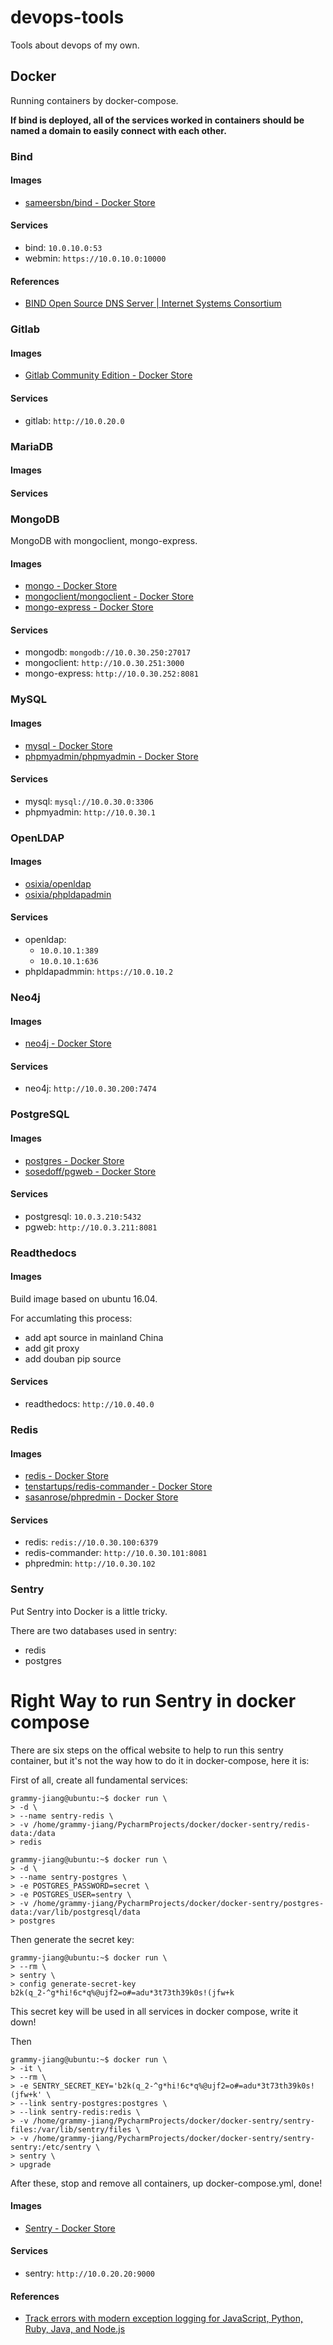 # devops-tools

Tools about devops of my own.

## Docker

Running containers by docker-compose.

**If bind is deployed, all of the services worked in containers should be named a domain to easily connect with each other.**

### Bind

#### Images

* [sameersbn/bind - Docker Store](https://store.docker.com/community/images/sameersbn/bind)

#### Services

* bind: `10.0.10.0:53`
* webmin: `https://10.0.10.0:10000`

#### References

* [BIND Open Source DNS Server | Internet Systems Consortium](https://www.isc.org/downloads/bind/)

### Gitlab

#### Images

* [Gitlab Community Edition - Docker Store](https://store.docker.com/images/gitlab-community-edition)

#### Services

* gitlab: `http://10.0.20.0`

### MariaDB

#### Images

#### Services

### MongoDB

MongoDB with mongoclient, mongo-express.

#### Images

* [mongo - Docker Store](https://store.docker.com/images/mongo)
* [mongoclient/mongoclient - Docker Store](https://store.docker.com/community/images/mongoclient/mongoclient)
* [mongo-express - Docker Store](https://store.docker.com/images/mongo-express)

#### Services

* mongodb: `mongodb://10.0.30.250:27017`
* mongoclient: `http://10.0.30.251:3000`
* mongo-express: `http://10.0.30.252:8081`

### MySQL

#### Images

* [mysql - Docker Store](https://store.docker.com/images/mysql)
* [phpmyadmin/phpmyadmin - Docker Store](https://store.docker.com/community/images/phpmyadmin/phpmyadmin)

#### Services

* mysql: `mysql://10.0.30.0:3306`
* phpmyadmin: `http://10.0.30.1`

### OpenLDAP

#### Images

* [osixia/openldap](https://github.com/osixia/docker-openldap)
* [osixia/phpldapadmin](https://github.com/osixia/docker-phpLDAPadmin)

#### Services

* openldap: 
    - `10.0.10.1:389`
    - `10.0.10.1:636`
* phpldapadmmin: `https://10.0.10.2`

### Neo4j

#### Images

* [neo4j - Docker Store](https://store.docker.com/images/neo4j)

#### Services

* neo4j: `http://10.0.30.200:7474`

### PostgreSQL

#### Images

* [postgres - Docker Store](https://store.docker.com/images/postgres)
* [sosedoff/pgweb - Docker Store](https://store.docker.com/community/images/sosedoff/pgweb)

#### Services

* postgresql: `10.0.3.210:5432`
* pgweb: `http://10.0.3.211:8081`

### Readthedocs

#### Images

Build image based on ubuntu 16.04.

For accumlating this process:
* add apt source in mainland China
* add git proxy
* add douban pip source

#### Services

* readthedocs: `http://10.0.40.0`

### Redis

#### Images

* [redis - Docker Store](https://store.docker.com/images/redis)
* [tenstartups/redis-commander - Docker Store](https://store.docker.com/community/images/tenstartups/redis-commander)
* [sasanrose/phpredmin - Docker Store](https://store.docker.com/community/images/sasanrose/phpredmin)

#### Services

* redis: `redis://10.0.30.100:6379`
* redis-commander: `http://10.0.30.101:8081`
* phpredmin: `http://10.0.30.102`

### Sentry

Put Sentry into Docker is a little tricky.

There are two databases used in sentry:
* redis
* postgres

# Right Way to run Sentry in docker compose

There are six steps on the offical website to help to run this sentry container, but it's not the way how to do it in docker-compose, here it is:

First of all, create all fundamental services:

```shell
grammy-jiang@ubuntu:~$ docker run \
> -d \
> --name sentry-redis \
> -v /home/grammy-jiang/PycharmProjects/docker/docker-sentry/redis-data:/data
> redis
```

```shell
grammy-jiang@ubuntu:~$ docker run \
> -d \
> --name sentry-postgres \
> -e POSTGRES_PASSWORD=secret \
> -e POSTGRES_USER=sentry \
> -v /home/grammy-jiang/PycharmProjects/docker/docker-sentry/postgres-data:/var/lib/postgresql/data
> postgres
```

Then generate the secret key:

```shell
grammy-jiang@ubuntu:~$ docker run \
> --rm \
> sentry \
> config generate-secret-key
b2k(q_2-^g*hi!6c*q%@ujf2=o#=adu*3t73th39k0s!(jfw+k
```

This secret key will be used in all services in docker compose, write it down!

Then 

```shell
grammy-jiang@ubuntu:~$ docker run \
> -it \
> --rm \
> -e SENTRY_SECRET_KEY='b2k(q_2-^g*hi!6c*q%@ujf2=o#=adu*3t73th39k0s!(jfw+k' \
> --link sentry-postgres:postgres \
> --link sentry-redis:redis \
> -v /home/grammy-jiang/PycharmProjects/docker/docker-sentry/sentry-files:/var/lib/sentry/files \
> -v /home/grammy-jiang/PycharmProjects/docker/docker-sentry/sentry-sentry:/etc/sentry \
> sentry \
> upgrade
```

After these, stop and remove all containers, up docker-compose.yml, done!

#### Images

* [Sentry - Docker Store](https://store.docker.com/images/sentry)

#### Services

* sentry: `http://10.0.20.20:9000`

#### References

* [Track errors with modern exception logging for JavaScript, Python, Ruby, Java, and Node.js](https://sentry.io/welcome/)